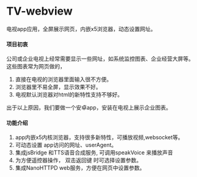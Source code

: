 # TV-webview
电视app应用，全屏展示网页，内嵌x5浏览器，动态设置网址。

#### 项目初衷
公司或企业电视上经常需要显示一些网址，如系统监控图表、企业经营大屏等。
这些图表常为网页做的，
1. 直接在电视的浏览器里面输入很不方便。 
2. 浏览器里不易全屏，显示效果不好。
3. 电视默认浏览器对html的新特性支持不够好。 

出于以上原因，我们要做一个安卓app，安装在电视上展示企业图表。 

#### 功能介绍 
1. app内嵌x5内核浏览器，支持很多新特性，可播放视频,websocket等。 
2. 可动态设置 app访问的网址、userAgent。
3. 集成jsBridge 和TTS语音合成服务, 可调用speakVoice 来播放声音
4. 为方便遥控器操作， 双击返回键 时可选择设置参数。
5. 集成NanoHTTPD web服务，方便在网页中设置参数。




